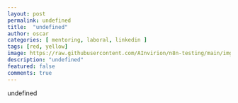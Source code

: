 ```yaml
---
layout: post
permalink: undefined
title:  "undefined"
author: oscar
categories: [ mentoring, laboral, linkedin ]
tags: [red, yellow]
image: https://raw.githubusercontent.com/AInvirion/n8n-testing/main/imgs/20250330002710.png
description: "undefined"
featured: false
comments: true
---
```

undefined